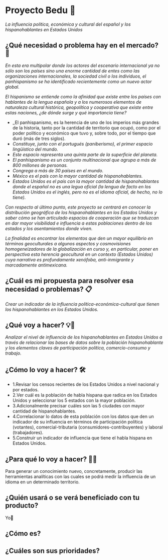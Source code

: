 # Proyecto Bedu 🧱

_La influencia política, económica y cultural del español y los hispanohablantes en Estados Unidos_

## ¿Qué necesidad o problema hay en el mercado? 🚀

_En esta era multipolar donde los actores del escenario internacional ya no sólo son los países sino una enorme cantidad de entes como las organizaciones internacionales, la sociedad civil o los individuos, el panhispanismo se ha identificado recientemente como un nuevo actor global._

_El hispanismo se entiende como la afinidad que existe entre los países con hablantes de la lengua española y a los numerosos elementos de naturaleza cultural histórica, geopolítica y cooperativa que existe entre estas naciones, ¿de dónde surge y qué importancia tiene?_

* _El panhispanismo, es la herencia de uno de los imperios más grandes de la historia, tanto por la cantidad de territorio que ocupó, como por el poder político y económico que tuvo y, sobre todo, por el tiempo que duró (más de tres siglos).
* _Constituye, junto con el portugués (paniberismo), el primer espacio lingüístico del mundo._
* _Este espacio representa una quinta parte de la superficie del planeta._
* _El panhispanismo es un conjunto multinacional que agrupa a más de 800 millones de personas._
* _Congrega a más de 30 países en el mundo._
* _México es el país con la mayor cantidad de hispanohablantes._
* _Estados Unidos es el país con la mayor cantidad de hispanohablantes donde el español no es una legua oficial (la lengua de facto en los Estados Unidos es el inglés, pero no es el idioma oficial, de hecho, no lo tiene)._

_Con respecto al último punto, este proyecto se centrará en conocer la distribución geográfica de los hispanohablantes en los Estados Unidos y saber cómo se han articulado espacios de cooperación que se traduzcan en dar mayor visibilidad e influencia a estas poblaciones dentro de los estados y los asentamientos donde viven._

_La finalidad es encontrar los elementos que den un mayor equilibrio en términos geoculturales a algunos aspectos y cosmovisiones homogeneizadores de la globalización en curso y, en particular, poner en perspectiva esta herencia geocultural en un contexto (Estados Unidos) cuya narrativa es profundamente xenófoba, anti-inmigrante y marcadamente antimexicana._

## ¿Cuál es mi propuesta para resolver esa necesidad o problemas? 📋

_Crear un indicador de la influencia política-económica-cultural que tienen los hispanohablantes en los Estados Unidos._

## ¿Qué voy a hacer? 💡📌

_Analizar el nivel de influencia de los hispanohablantes en Estados Unidos a través de relacionar las bases de datos sobre la población hispanohablante y los elementos claves de participación política, comercio-consumo y trabajo._

## ¿Cómo lo voy a hacer? 🛠️

* 1.Revisar los censos recientes de los Estados Unidos a nivel nacional y por estados.
* 2.Ver cuál es la población de habla hispana que radica en los Estados Unidos y seleccionar los 5 estados con la mayor población.
* 3.Adicionalmente precisar cuáles son las 5 ciudades con mayor cantidad de hispanohablantes.
* 4.Correlacionar lo datos de esta población con los datos que den un indicador de su influencia en términos de participación política (votantes), comercial-tributaria (consumidores-contribuyentes) y laboral (trabajadores).
* 5.Construir un indicador de influencia que tiene el habla hispana en Estados Unidos.

## ¿Para qué lo voy a hacer? 📢🧭

Para generar un conocimiento nuevo, concretamente, producir las herramientas analíticas con las cuales se podrá medir la influencia de un idioma en un determinado territorio.

## ¿Quién usará o se verá beneficiado con tu producto?

Yo🤔

## ¿Cómo es?

## ¿Cuáles son sus prioridades?
